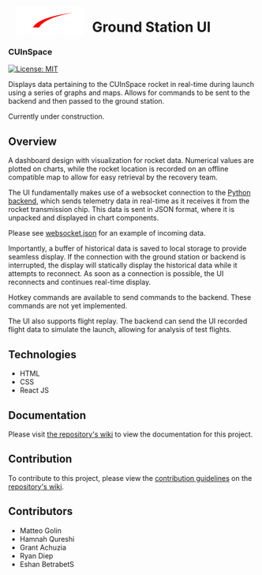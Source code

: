 <img width="140px" align="left" style="padding: 15px" src="https://github.com/CarletonURocketry/ground-station-ui/blob/main/public/colour_logo.png?raw=true"/>
<h1>Ground Station UI</h1>
<h3>CUInSpace</h3>

[![License: MIT](https://img.shields.io/badge/License-MIT-FF2D00.svg)](https://opensource.org/licenses/MIT)

Displays data pertaining to the CUInSpace rocket in real-time during launch using a series of graphs and maps. Allows for commands to be sent to the backend and then passed to the ground station.

Currently under construction.

## Overview

A dashboard design with visualization for rocket data. Numerical values are plotted on charts, while the rocket location is recorded on an offline compatible map to allow for easy retrieval by the recovery team.

The UI fundamentally makes use of a websocket connection to the [Python backend](https://github.com/CarletonURocketry/ground-station), which sends telemetry data in real-time as it receives it from the rocket transmission chip. This data is sent in JSON format, where it is unpacked and displayed in chart components.

Please see [websocket.json](https://github.com/CarletonURocketry/ground-station/blob/main/static/websocket.json) for an example of incoming data.

Importantly, a buffer of historical data is saved to local storage to provide seamless display. If the connection with the ground station or backend is interrupted, the display will statically display the historical data while it attempts to reconnect. As soon as a connection is possible, the UI reconnects and continues real-time display.

Hotkey commands are available to send commands to the backend. These commands are not yet implemented.

The UI also supports flight replay. The backend can send the UI recorded flight data to simulate the launch, allowing for analysis of test flights.

## Technologies

- HTML
- CSS
- React JS

## Documentation

Please visit [the repository's wiki](https://github.com/CarletonURocketry/ground-station-ui/wiki) to view the documentation for this project.

## Contribution

To contribute to this project, please view the [contribution guidelines](https://github.com/CarletonURocketry/ground-station-ui/wiki/Tutorials#contributing-guidelines) on the [repository's wiki](https://github.com/CarletonURocketry/ground-station-ui/wiki).

## Contributors

- Matteo Golin
- Hamnah Qureshi
- Grant Achuzia
- Ryan Diep
- Eshan BetrabetS
